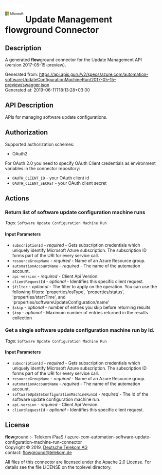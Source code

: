 # ![LOGO](logo.png) Update Management **flow**ground Connector

## Description

A generated **flow**ground connector for the Update Management API (version 2017-05-15-preview).

Generated from: https://api.apis.guru/v2/specs/azure.com/automation-softwareUpdateConfigurationMachineRun/2017-05-15-preview/swagger.json<br/>
Generated at: 2019-06-11T18:13:28+03:00

## API Description

APIs for managing software update configurations.

## Authorization

Supported authorization schemes:
- OAuth2

For OAuth 2.0 you need to specify OAuth Client credentials as environment variables in the connector repository:
* `OAUTH_CLIENT_ID` - your OAuth client id
* `OAUTH_CLIENT_SECRET` - your OAuth client secret

## Actions

### Return list of software update configuration machine runs

*Tags:* `Software Update Configuration Machine Run`

#### Input Parameters
* `subscriptionId` - _required_ - Gets subscription credentials which uniquely identify Microsoft Azure subscription. The subscription ID forms part of the URI for every service call.
* `resourceGroupName` - _required_ - Name of an Azure Resource group.
* `automationAccountName` - _required_ - The name of the automation account.
* `api-version` - _required_ - Client Api Version.
* `clientRequestId` - _optional_ - Identifies this specific client request.
* `$filter` - _optional_ - The filter to apply on the operation. You can use the following filters: 'properties/osType', 'properties/status', 'properties/startTime', and 'properties/softwareUpdateConfiguration/name'
* `$skip` - _optional_ - number of entries you skip before returning results
* `$top` - _optional_ - Maximum number of entries returned in the results collection

### Get a single software update configuration machine run by Id.

*Tags:* `Software Update Configuration Machine Run`

#### Input Parameters
* `subscriptionId` - _required_ - Gets subscription credentials which uniquely identify Microsoft Azure subscription. The subscription ID forms part of the URI for every service call.
* `resourceGroupName` - _required_ - Name of an Azure Resource group.
* `automationAccountName` - _required_ - The name of the automation account.
* `softwareUpdateConfigurationMachineRunId` - _required_ - The Id of the software update configuration machine run.
* `api-version` - _required_ - Client Api Version.
* `clientRequestId` - _optional_ - Identifies this specific client request.

## License

**flow**ground :- Telekom iPaaS / azure-com-automation-software-update-configuration-machine-run-connector<br/>
Copyright © 2019, [Deutsche Telekom AG](https://www.telekom.de)<br/>
contact: flowground@telekom.de

All files of this connector are licensed under the Apache 2.0 License. For details
see the file LICENSE on the toplevel directory.
